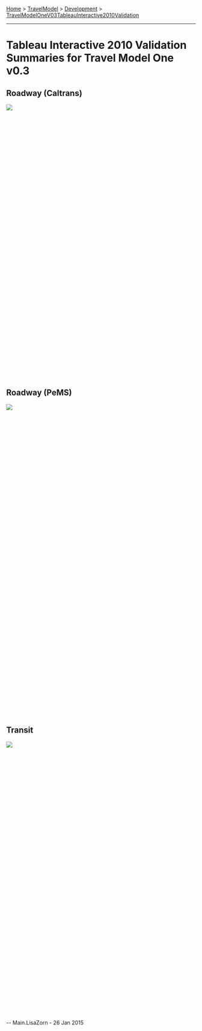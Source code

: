 [Home](https://github.com/BayAreaMetro/modeling-website/wiki/Home) > [TravelModel](https://github.com/BayAreaMetro/modeling-website/wiki/TravelModel) > [Development](https://github.com/BayAreaMetro/modeling-website/wiki/Development) > [TravelModelOneV03TableauInteractive2010Validation](http://data.mtc.ca.gov/wiki_pages/TravelModelOneV03TableauInteractive2010Validation)

---

# Tableau Interactive 2010 Validation Summaries for Travel Model One v0.3

## Roadway (Caltrans)

<script type='text/javascript' src='https://public.tableausoftware.com/javascripts/api/viz_v1.js'></script><div class='tableauPlaceholder' style='width: 900px; height: 700px;'><noscript><a href='http://analytics.mtc.ca.gov/foswiki/Main/TravelModelOneV03TableauInteractive2010Validation'><img alt=' ' src='https://publicrevizit.tableausoftware.com/static/images/Tr/TravelModelOnev0_32010RoadwayCaltransValidation/Chart_ObsvEst_all/1_rss.png' style='border: none' /></a></noscript><object class='tableauViz' width='900' height='700' style='display:none;'><param name='host_url' value='https%3A%2F%2Fpublic.tableausoftware.com%2F' /> <param name='site_root' value='' /><param name='name' value='TravelModelOnev0_32010RoadwayCaltransValidation/Chart_ObsvEst_all' /><param name='tabs' value='yes' /><param name='toolbar' value='yes' /><param name='static_image' value='https://publicrevizit.tableausoftware.com/static/images/Tr/TravelModelOnev0_32010RoadwayCaltransValidation/Chart_ObsvEst_all/1.png' /> <param name='animate_transition' value='yes' /><param name='display_static_image' value='yes' /><param name='display_spinner' value='yes' /><param name='display_overlay' value='yes' /><param name='display_count' value='yes' /><param name='showVizHome' value='no' /></object></div><div style='width:1261px;height:22px;padding:0px 10px 0px 0px;color:black;font:normal 8pt verdana,helvetica,arial,sans-serif;'><div style='float:right; padding-right:8px;'><a href='http://www.tableausoftware.com/public/about-tableau-products?ref=https://public.tableausoftware.com/views/TravelModelOnev0_32010RoadwayCaltransValidation/Chart_ObsvEst_all' target='_blank'>Learn About Tableau</a></div></div>

## Roadway (PeMS)

<script type='text/javascript' src='https://public.tableausoftware.com/javascripts/api/viz_v1.js'></script><div class='tableauPlaceholder' style='width: 1024px; height: 800px;'><noscript><a href='#'><img alt=' ' src='https://publicrevizit.tableausoftware.com/static/images/Tr/TravelModelOnev0_32010RoadwayPeMSValidation/StationDashboard/1_rss.png' style='border: none' /></a></noscript><object class='tableauViz' width='1024' height='800' style='display:none;'><param name='host_url' value='https%3A%2F%2Fpublic.tableausoftware.com%2F' /> <param name='site_root' value='' /><param name='name' value='TravelModelOnev0_32010RoadwayPeMSValidation/StationDashboard' /><param name='tabs' value='yes' /><param name='toolbar' value='yes' /><param name='static_image' value='https://publicrevizit.tableausoftware.com/static/images/Tr/TravelModelOnev0_32010RoadwayPeMSValidation/StationDashboard/1.png' /> <param name='animate_transition' value='yes' /><param name='display_static_image' value='yes' /><param name='display_spinner' value='yes' /><param name='display_overlay' value='yes' /><param name='display_count' value='yes' /><param name='showVizHome' value='no' /></object></div><div style='width:1004px;height:22px;padding:0px 10px 0px 0px;color:black;font:normal 8pt verdana,helvetica,arial,sans-serif;'><div style='float:right; padding-right:8px;'><a href='http://www.tableausoftware.com/public/about-tableau-products?ref=https://public.tableausoftware.com/views/TravelModelOnev0_32010RoadwayPeMSValidation/StationDashboard' target='_blank'>Learn About Tableau</a></div></div>

## Transit

<script type='text/javascript' src='https://public.tableausoftware.com/javascripts/api/viz_v1.js'></script><div class='tableauPlaceholder' style='width: 900px; height: 700px;'><noscript><a href='#'><img alt=' ' src='https://publicrevizit.tableausoftware.com/static/images/Tr/TravelModelOnev0_32010TransitValidation/GraphbyMode/1_rss.png' style='border: none' /></a></noscript><object class='tableauViz' width='900' height='700' style='display:none;'><param name='host_url' value='https%3A%2F%2Fpublic.tableausoftware.com%2F' /> <param name='site_root' value='' /><param name='name' value='TravelModelOnev0_32010TransitValidation/GraphbyMode' /><param name='tabs' value='yes' /><param name='toolbar' value='yes' /><param name='static_image' value='https://publicrevizit.tableausoftware.com/static/images/Tr/TravelModelOnev0_32010TransitValidation/GraphbyMode/1.png' /> <param name='animate_transition' value='yes' /><param name='display_static_image' value='yes' /><param name='display_spinner' value='yes' /><param name='display_overlay' value='yes' /><param name='display_count' value='yes' /><param name='showVizHome' value='no' /></object></div><div style='width:1261px;height:22px;padding:0px 10px 0px 0px;color:black;font:normal 8pt verdana,helvetica,arial,sans-serif;'><div style='float:right; padding-right:8px;'><a href='http://www.tableausoftware.com/public/about-tableau-products?ref=https://public.tableausoftware.com/views/TravelModelOnev0_32010TransitValidation/GraphbyMode' target='_blank'>Learn About Tableau</a></div></div> 

-- Main.LisaZorn - 26 Jan 2015
